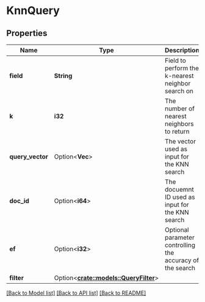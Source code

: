 # KnnQuery

## Properties

Name | Type | Description | Notes
------------ | ------------- | ------------- | -------------
**field** | **String** | Field to perform the k-nearest neighbor search on | 
**k** | **i32** | The number of nearest neighbors to return | 
**query_vector** | Option<**Vec<f32>**> | The vector used as input for the KNN search | [optional]
**doc_id** | Option<**i64**> | The docuemnt ID used as input for the KNN search | [optional]
**ef** | Option<**i32**> | Optional parameter controlling the accuracy of the search | [optional]
**filter** | Option<[**crate::models::QueryFilter**](QueryFilter.md)> |  | [optional]

[[Back to Model list]](../README.md#documentation-for-models) [[Back to API list]](../README.md#documentation-for-api-endpoints) [[Back to README]](../README.md)



